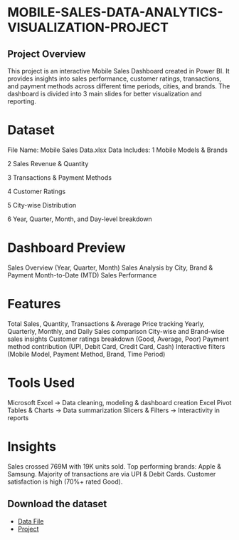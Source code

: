 # MOBILE-SALES-DATA-ANALYTICS-VISUALIZATION-PROJECT
## Project Overview

This project is an interactive Mobile Sales Dashboard created in Power BI.
It provides insights into sales performance, customer ratings, transactions, and payment methods across different time periods, cities, and brands.
The dashboard is divided into 3 main slides for better visualization and reporting.

# Dataset

File Name: Mobile Sales Data.xlsx
Data Includes:
1 Mobile Models & Brands

2 Sales Revenue & Quantity

3 Transactions & Payment Methods

4 Customer Ratings

5 City-wise Distribution

6 Year, Quarter, Month, and Day-level breakdown

# Dashboard Preview

Sales Overview (Year, Quarter, Month)
Sales Analysis by City, Brand & Payment
Month-to-Date (MTD) Sales Performance

# Features

Total Sales, Quantity, Transactions & Average Price tracking
Yearly, Quarterly, Monthly, and Daily Sales comparison
City-wise and Brand-wise sales insights
Customer ratings breakdown (Good, Average, Poor)
Payment method contribution (UPI, Debit Card, Credit Card, Cash)
Interactive filters (Mobile Model, Payment Method, Brand, Time Period)

# Tools Used

Microsoft Excel → Data cleaning, modeling & dashboard creation
Excel Pivot Tables & Charts → Data summarization
Slicers & Filters → Interactivity in reports

# Insights

Sales crossed 769M with 19K units sold.
Top performing brands: Apple & Samsung.
Majority of transactions are via UPI & Debit Cards.
Customer satisfaction is high (70%+ rated Good).

## Download the dataset
- <a href="https://github.com/Badal214112-gif/MOBILE-SALES-DATA-ANALYTICS-VISUALIZATION-PROJECT/blob/main/Mobile%20Sales%20Data.xlsx">Data File</a>
- <a href="[https://github.com/Badal214112-gif/MOBILE-SALES-DATA-ANALYTICS-VISUALIZATION-PROJECT/blob/main/Mobile%20Sales%20Data.xlsx](https://github.com/Badal214112-gif/MOBILE-SALES-DATA-ANALYTICS-VISUALIZATION-PROJECT/blob/main/First%20project%20power%20BI.pbix)">Project</a>




